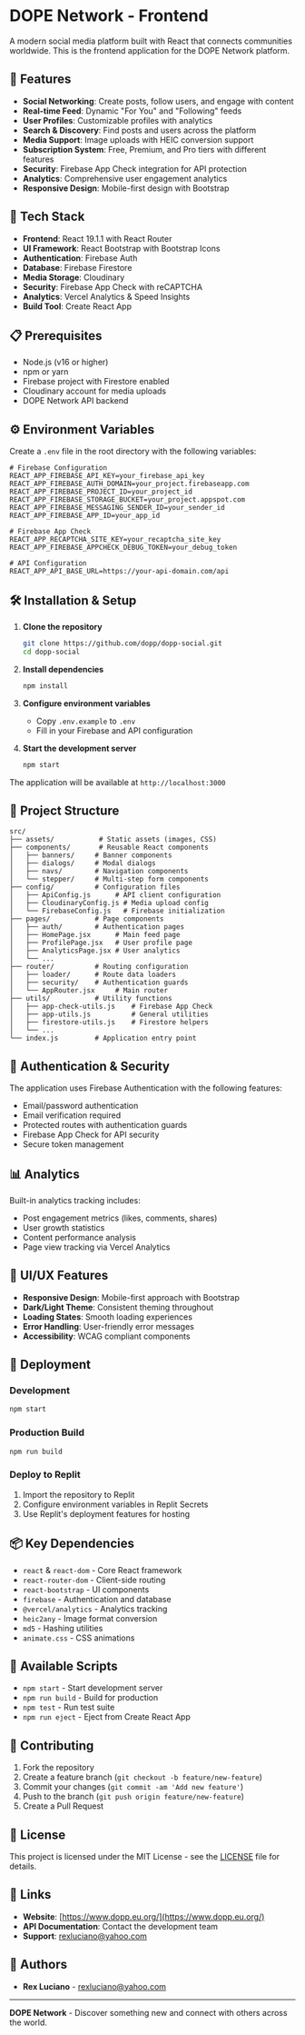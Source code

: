 
# DOPE Network - Frontend

A modern social media platform built with React that connects communities worldwide. This is the frontend application for the DOPE Network platform.

## 🌟 Features

- **Social Networking**: Create posts, follow users, and engage with content
- **Real-time Feed**: Dynamic "For You" and "Following" feeds
- **User Profiles**: Customizable profiles with analytics
- **Search & Discovery**: Find posts and users across the platform
- **Media Support**: Image uploads with HEIC conversion support
- **Subscription System**: Free, Premium, and Pro tiers with different features
- **Security**: Firebase App Check integration for API protection
- **Analytics**: Comprehensive user engagement analytics
- **Responsive Design**: Mobile-first design with Bootstrap

## 🚀 Tech Stack

- **Frontend**: React 19.1.1 with React Router
- **UI Framework**: React Bootstrap with Bootstrap Icons
- **Authentication**: Firebase Auth
- **Database**: Firebase Firestore
- **Media Storage**: Cloudinary
- **Security**: Firebase App Check with reCAPTCHA
- **Analytics**: Vercel Analytics & Speed Insights
- **Build Tool**: Create React App

## 📋 Prerequisites

- Node.js (v16 or higher)
- npm or yarn
- Firebase project with Firestore enabled
- Cloudinary account for media uploads
- DOPE Network API backend

## ⚙️ Environment Variables

Create a `.env` file in the root directory with the following variables:

```env
# Firebase Configuration
REACT_APP_FIREBASE_API_KEY=your_firebase_api_key
REACT_APP_FIREBASE_AUTH_DOMAIN=your_project.firebaseapp.com
REACT_APP_FIREBASE_PROJECT_ID=your_project_id
REACT_APP_FIREBASE_STORAGE_BUCKET=your_project.appspot.com
REACT_APP_FIREBASE_MESSAGING_SENDER_ID=your_sender_id
REACT_APP_FIREBASE_APP_ID=your_app_id

# Firebase App Check
REACT_APP_RECAPTCHA_SITE_KEY=your_recaptcha_site_key
REACT_APP_FIREBASE_APPCHECK_DEBUG_TOKEN=your_debug_token

# API Configuration
REACT_APP_API_BASE_URL=https://your-api-domain.com/api
```

## 🛠️ Installation & Setup

1. **Clone the repository**
   ```bash
   git clone https://github.com/dopp/dopp-social.git
   cd dopp-social
   ```

2. **Install dependencies**
   ```bash
   npm install
   ```

3. **Configure environment variables**
   - Copy `.env.example` to `.env`
   - Fill in your Firebase and API configuration

4. **Start the development server**
   ```bash
   npm start
   ```

The application will be available at `http://localhost:3000`

## 📁 Project Structure

```
src/
├── assets/           # Static assets (images, CSS)
├── components/       # Reusable React components
│   ├── banners/     # Banner components
│   ├── dialogs/     # Modal dialogs
│   ├── navs/        # Navigation components
│   └── stepper/     # Multi-step form components
├── config/          # Configuration files
│   ├── ApiConfig.js      # API client configuration
│   ├── CloudinaryConfig.js # Media upload config
│   └── FirebaseConfig.js   # Firebase initialization
├── pages/           # Page components
│   ├── auth/        # Authentication pages
│   ├── HomePage.jsx      # Main feed page
│   ├── ProfilePage.jsx   # User profile page
│   ├── AnalyticsPage.jsx # User analytics
│   └── ...
├── router/          # Routing configuration
│   ├── loader/      # Route data loaders
│   ├── security/    # Authentication guards
│   └── AppRouter.jsx     # Main router
├── utils/           # Utility functions
│   ├── app-check-utils.js    # Firebase App Check
│   ├── app-utils.js          # General utilities
│   ├── firestore-utils.js    # Firestore helpers
│   └── ...
└── index.js         # Application entry point
```

## 🔐 Authentication & Security

The application uses Firebase Authentication with the following features:

- Email/password authentication
- Email verification required
- Protected routes with authentication guards
- Firebase App Check for API security
- Secure token management

## 📊 Analytics

Built-in analytics tracking includes:

- Post engagement metrics (likes, comments, shares)
- User growth statistics
- Content performance analysis
- Page view tracking via Vercel Analytics

## 🎨 UI/UX Features

- **Responsive Design**: Mobile-first approach with Bootstrap
- **Dark/Light Theme**: Consistent theming throughout
- **Loading States**: Smooth loading experiences
- **Error Handling**: User-friendly error messages
- **Accessibility**: WCAG compliant components

## 🚀 Deployment

### Development
```bash
npm start
```

### Production Build
```bash
npm run build
```

### Deploy to Replit
1. Import the repository to Replit
2. Configure environment variables in Replit Secrets
3. Use Replit's deployment features for hosting

## 📦 Key Dependencies

- `react` & `react-dom` - Core React framework
- `react-router-dom` - Client-side routing
- `react-bootstrap` - UI components
- `firebase` - Authentication and database
- `@vercel/analytics` - Analytics tracking
- `heic2any` - Image format conversion
- `md5` - Hashing utilities
- `animate.css` - CSS animations

## 🔧 Available Scripts

- `npm start` - Start development server
- `npm run build` - Build for production
- `npm test` - Run test suite
- `npm run eject` - Eject from Create React App

## 🤝 Contributing

1. Fork the repository
2. Create a feature branch (`git checkout -b feature/new-feature`)
3. Commit your changes (`git commit -am 'Add new feature'`)
4. Push to the branch (`git push origin feature/new-feature`)
5. Create a Pull Request

## 📄 License

This project is licensed under the MIT License - see the [LICENSE](LICENSE) file for details.

## 🔗 Links

- **Website**: [https://www.dopp.eu.org/](https://www.dopp.eu.org/)
- **API Documentation**: Contact the development team
- **Support**: [rexluciano@yahoo.com](mailto:rexluciano@yahoo.com)

## 👥 Authors

- **Rex Luciano** - [rexluciano@yahoo.com](mailto:rexluciano@yahoo.com)

---

**DOPE Network** - Discover something new and connect with others across the world.
